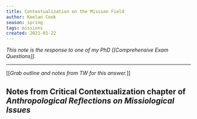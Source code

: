 ```yaml
---
title: Contextualization on the Mission Field
author: Keelan Cook
season: spring
tags: missions
created: 2021-01-22
---
```


*This note is the response to one of my PhD [[Comprehensive Exam Questions]].*

---

[[*Grab outline and notes from TW for this answer.*]]


## Notes from Critical Contextualization chapter of *Anthropological Reflections on Missiological Issues*
